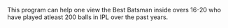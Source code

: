 This program can help one view the Best Batsman inside overs 16-20 who have played atleast 200 balls in IPL over the past years.
